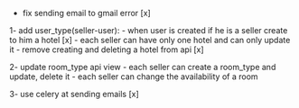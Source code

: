 - fix sending email to gmail error [x]

1- add user_type(seller-user):
    - when user is created if he is a seller create to him a hotel [x]
    - each seller can have only one hotel and can only update it
    - remove creating and deleting a hotel from api  [x]

2- update room_type api view
    - each seller can create a room_type and update, delete it
    - each seller can change the availability of a room

3- use celery at sending emails [x]
